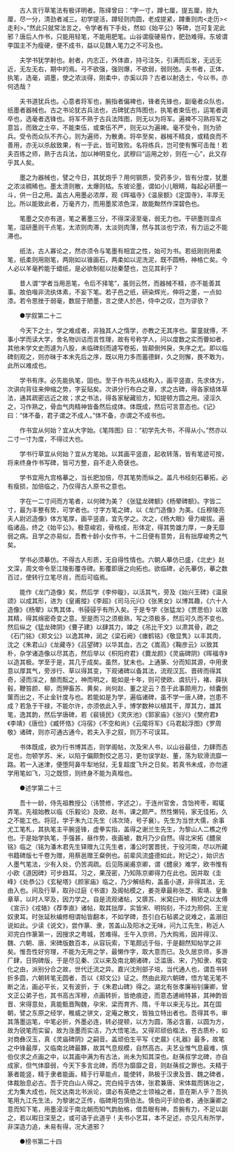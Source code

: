 <!-- { "loadSidebar": true } -->
　　古人言行草笔法有极详明者。陈绎曾曰：“字一寸，蹲七厘，提五厘，捺九厘，尽一分，清劲者减三。初学提活，蹲轻则肉圆，老成提紧，蹲重则肉<走历><走利>。”然此只就常法言之，令学者有下手处，然如《始平公》等碑，岂可复泥此邪？唐后人作书，只能用轻笔，不能用肥笔。山谷谓瘦硬易作，肥劲难得。东坡谓李国主不为瘦硬，便不成书，益以见魏人笔力之不可及也。 

　　夫学书犹学射也。射者，内志正，外体直，持弓注矢，引满而后发，无远无近，无左无右，期中的焉。弓不欲强，强则爆，不欲弱，弱则弛。夫书者，正体，执笔，选毫，调墨，使之浓淡得，刚柔中，亦奚以异？古者以射选士，今以书，亦何选哉？ 

　　夫书道犹兵也。心意者将军也，腕指者偏裨也，锋者先锋也，副毫者众队也，纸墨者器械也。古之书论犹古兵法也，古碑犹古阵图也，执笔者束伍也，运笔者调卒也，选毫者选锋也。将军不熟于古兵法阵图，则无以为将军。遍裨不习熟将军之意旨，而致之士卒，不能束伍，或束伍不严，则无以为遍裨。毫不受令，则为骄兵。受令而众队不齐心，则为遍师，为散勇。将卒至矣，器械不精良，或精良而不善用，亦无以杀敌致果，有一于此，皆可致败。名将练兵，岂可使有懈可击哉！若夫百练之师，熟于古兵法，加以神明变化，武穆曰“运用之妙，则在一心”，此又存乎其人矣。 

　　墨之为器械也，譬之今日，其犹炮乎？用何钢质，受药多少，皆有分度，犹墨之浓淡稠稀也。墨太溃则散，太爆则枯。东坡论墨，谓如小儿眼睛，每起必研墨一斗，供一日之用。盖古人用墨必浓厚，观《晖福寺》《温泉额》《定国寺》，丰厚无比。所以能致此者，万毫齐力，而用墨浆浓色深，故能黝然作深碧色也。 

　　笔墨之交亦有道，笔之著墨三分，不得深浸至毫，弱无力也。干研墨则湿点笔，湿研墨则干点笔，太浓则肉滞，太淡则肉薄，然与其淡也宁浓，有力运之不能滞也。 

　　纸法，古人寡论之，然亦须令与笔墨有相宜之性，始可为书。若纸刚则用柔笔，纸柔则用刚笔，两刚如以锥画石，两柔如以泥洗泥，既不圆畅，神格亡矣。今人必以羊毫矜能于蜡纸，是必欲制梃以挞秦楚也，岂见其利乎？ 

　　昔人谓“学者当用恶笔，令后不择笔”，虽则云然，而器械不精，亦不能善其事。故伯喈非流纨体素，不妄下笔。若子邑之纸，研染辉光，伸将之墨，一点如漆。若令思挫于弱毫，数屈于陋墨，言之使人於邑，侍中之叹，岂为谬欤？ 

　　●学叙第二十二 

　　今天下之士，学之难成者，非独其人之惰学，亦教之无其序也。蒙童就傅，不事小学而读大学，舍名物训诂而言性理，故有号称学人，问以度数之实而瞢如者，其他未学文史而遽为八股，未临碑刻而遽写卷拓，皆颠倒舛戾，失序之尤。即以临碑刻观之，则亦昧于本末先后之序，既以用力多而蓄德鲜，久之则懈，畏不敢为，此所以难成也。 

　　学书有序。必先能执笔，固也。至于作书先从结构入，画平竖直，先求体方，次讲向背往来伸缩之势，字妥贴矣。次讲分行布白之章，求之古碑，得各家结体草法，通其疏密远近之故；求之书法，得各家秘藏验方，知提顿方圆之用。浸淫久之，习作熟之，骨血气肉精神皆备然后成体。体既成，然后可言意态也。《记》曰：“体不备，君子谓之不成人。”体不备，亦谓之不成书也。 

　　作书宜从何始？宜从大字始。《笔阵图》曰：“初学先大书，不得从小。”然亦以二寸一寸为度，不得过大也。 

　　学书行草宜从何始？宜从方笔始。以其画平竖直，起收转落，皆有笔迹可按，将来终身作书写碑，皆可方整，自不走入奇褎也。 

　　学书宜用九宫格摹之，当长肥加倍，尽其笔势而纵之。盖凡书经刻石摹拓，必有瘦损，加倍临之，乃仅得古人原书之意也。 

　　字在一二寸间而方笔者，以何碑为美？《张猛龙碑额》《杨翚碑额》。字皆二寸，最为丰整有势，可学者也。寸字方笔之碑，以《龙门造像》为美。《丘穆陵亮夫人尉迟造像》体方笔厚，画平竖直，宜先学之。次之，《杨大眼》骨力峻拔。遍临诸品，终之《始平公》。极意峻宕，骨格成，形体定，得其势雄力厚，一身无靡弱之病。且学之亦易似，吾教十龄小女作书，十二日便有意势，且有拙厚峻秀之气矣。 

　　学书必须摹仿。不得古人形质，无自得性情也。六朝人摹仿已盛，《北史》赵文深，周文帝令至江陵影覆寺碑。影覆即唐之向拓也。欲临碑，必先摹仿，摹之数百过，使转行立笔尽肖，而后可临焉。 

　　能作《龙门造像》矣，然后学《李仲璇》，以活其气，旁及《始兴王碑》《温泉颂》以成其形，进为《皇甫摐》《李超》《司马元兴》《张黑女》以博其趣，《六十人造像》《杨翚》以隽其体，书骎骎乎有所入矣。于是专学《张猛龙》《贾思伯》以致其精，得其绵密奇变之意。至是而习之须极熟，写之须极多，然后可久而不变也。然后纵之《猛龙碑阴》《曹子建》以肆其力，竦之《吊比干文》以肃其骨，疏之《石门铭》《郑文公》以逸其神，润之《梁石阙》《瘗鹤铭》《敬显隽》以丰其肉，沈之《朱君山》《龙藏寺》《吕望碑》以华其血，古之《嵩高》《鞠彦云》以致其朴，杂学诸造像以尽其态，然后举以《枳阳府君》《爨龙颜》《灵庙碑阴》《晖福寺》以造其极。学至于是，其几于成矣。虽然，犹未也。上通篆、分而知其源，中用隶意以厚其气，旁涉行、草以得其变，下观诸碑以备其法，流观汉瓦、晋砖而得其奇，浸而淫之，酿而酝之，神而明之，能如是十年，则可使欧、虞抗行，褚、薛扶毂，鞭笞颜、柳，而狎畜苏、黄矣，尚何赵、董之足云？吾于此事颇用力，倾囊倒箧而出之，不止金针度与也。若能如是为学，遍临诸碑，虽不学一唐人碑，岂患不成？若急于干禄，不能尔许，亦须依此入手，博学数种以植其干，厚其力，雄其笔，逸其韵，然后学唐碑，若《裴镜民》《灵庆池》《郭家庙》《张兴》《樊府君》《李靖》《唐俭》《臧怀恪》《冯宿》《不空和尚》《云麾将军》《马君起浮图》《罗周敬》诸碑，则亦可通古通今。若夫入手之叙，则万不可误耳。 

　　书体既成，欲为行书博其态，则学阁帖，次及宋人书，以山谷最佳，力肆而态足也，勿顿学苏、米，以陷于偏颇剽佼之恶习，更勿误学赵、董，荡为软滑流靡一路。若一入迷津，便堕阿鼻牛犁地狱，无复超度飞升之日矣。若真书未成，亦勿遽学用笔如飞，习之既惯，则终身不能为真楷也。 

　　●述学第二十三 

　　吾十一龄，侍先祖教授公（讳赞修，字述之）。于连州官舍，含饴袴枣，暇辄弄笔。先祖始教以临《乐毅论》及欧、赵书，课之颇严。然性懒钝，家无佳拓，久之不能工也。将冠，学于朱九江先生（讳次琦，号子襄）。先生为当世大儒，余事尤工笔札，其执笔主平腕竖锋，虚拳实指，盖得之谢兰生先生，为黎山人二樵之传也。于是始学执笔，手强甚，昼作势，夜画被，数月乃少自然。得北宋拓《醴泉铭》临之（铭为潘木君先生铎赠九江先生者，潘公时罢晋抚，于役河南，尽以所藏书籍碑版七千卷为赠，用蔡邕赠王粲例也。前辈风流盛德如此，附记之），始识古人墨气笔法，少有入处，仍苦凋疏。后见陈阑甫京卿，谓《醴泉》难学，欧书惟有小欧《道因碑》可步趋耳。习之，果茂密，乃知陈京卿得力在此也。因并取《圭峰》《处恭公》《玄秘塔》《颜家庙》临之，乃少解结构，盖虽小道，非得其法，无由入也。间及行草，取孙过庭《书谱》及阁帖模之，姜尧章最称张芝、索靖、皇象章草，以时人罕及，因力学之。自是流观诸帖，又隳苏、米窝臼中，稍矫之以太傅《宣示》《戎辂》《荐季直》诸帖，取其拙厚，实皆宋、明钩刻，不过为邢侗、王宠奴隶耳。时张延秋编修相谓帖皆翻本，不如学碑，吾引白石毡裘之说难之，盖溺旧说如此。少读《说文》，尝作篆、隶，苦盖山及阳冰之无味，问九江先生，称近人邓完白作篆第一，因搜求之粤城，苦难得。壬午入京师，乃大购焉，因并得汉、魏、六朝、唐、宋碑版数百本，从容玩索，下笔颇远于俗，于是翻然知帖学之非矣。惟吾性好穷理，不能为无用之学，最懒作字，取大意而已。及久居京师，多游厂肆，日购碑版，于是尽见秦、汉以来及南北朝诸碑，泛滥唐、宋，乃知隶、楷变化之由，派别分合之故，世代迁流之异。嘉兴沈刑部子培，当代通人也，谓吾书转折多圆，六朝转笔无圆者，吾以《郑文公》证之。然由此观六朝碑，悟方笔无笔不断之法，画必平长，又有波折，于《朱君山碑》得之。湖北有张孝廉裕钊廉卿，曾文正公弟子也，其书高古浑穆，点画转折，皆绝痕迹，而意态逋峭特甚，其神韵皆晋、宋得意处，真能甄晋陶魏，孕宋、梁而育齐、隋，千年以来无与比。其在国朝，譬之东原之经学，稚威之骈文，定庵之散文，皆独立特出者也。吾得其书，审其落墨运笔，中笔必折，外墨必连，转必提顿，以方为圆，落必含蓄，以圆为方，故为锐笔而实留，故为涨墨而实洁，乃大悟笔法。又得邓顽伯楷法，苍古质朴，如对商彝汉玉，真《灵庙碑阴》之嗣音。盖顽伯生平写《史晨》《礼器》最多，故笔之中锋最厚，又临南北碑最夥，故其气息规模，自然高古。夫艺业惟气息最难，慎伯仅求之点画之中，以其画中满为有古法，尚未为知其深也。赵蒨叔学北碑，亦自成家，但气体靡弱，今天下多言北碑，而尽为靡靡之音，则赵蒨叔之罪也。夫精于篆者能竖，精于隶者能画，精于行草能点，能使转，熟极于汉隶及晋、魏之碑者，体裁胎息必古。吾于完白山人得之。完白纯乎古体，张君兼唐、宋体裁而铸冶之，尤为集大成也，阮文达南北书派论，谓必有英绝之士领袖之者，意在斯人乎？吾执笔用九江先生法，为黎谢之正传，临碑用包慎伯法。慎伯问于顽伯者，通张廉卿之意而知下笔，用墨浸淫于南北朝而知气韵胎格，借吾眼有神，吾腕有力，不足以副之，若以暇日深至之，或可语于此道乎！夫书小艺耳，本不足述，亦见凡有所学，非深造力追，未易有得，况大道邪？ 

　　●榜书第二十四 

